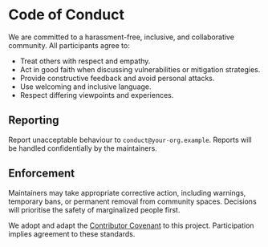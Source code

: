 <!-- SPDX-License-Identifier: MPL-2.0 -->

# Code of Conduct

We are committed to a harassment-free, inclusive, and collaborative community. All participants agree to:

- Treat others with respect and empathy.
- Act in good faith when discussing vulnerabilities or mitigation strategies.
- Provide constructive feedback and avoid personal attacks.
- Use welcoming and inclusive language.
- Respect differing viewpoints and experiences.

## Reporting

Report unacceptable behaviour to `conduct@your-org.example`. Reports will be handled confidentially by the maintainers.

## Enforcement

Maintainers may take appropriate corrective action, including warnings, temporary bans, or permanent removal from community spaces. Decisions will prioritise the safety of marginalized people first.

We adopt and adapt the [Contributor Covenant](https://www.contributor-covenant.org/version/2/1/code_of_conduct/) to this project. Participation implies agreement to these standards.
